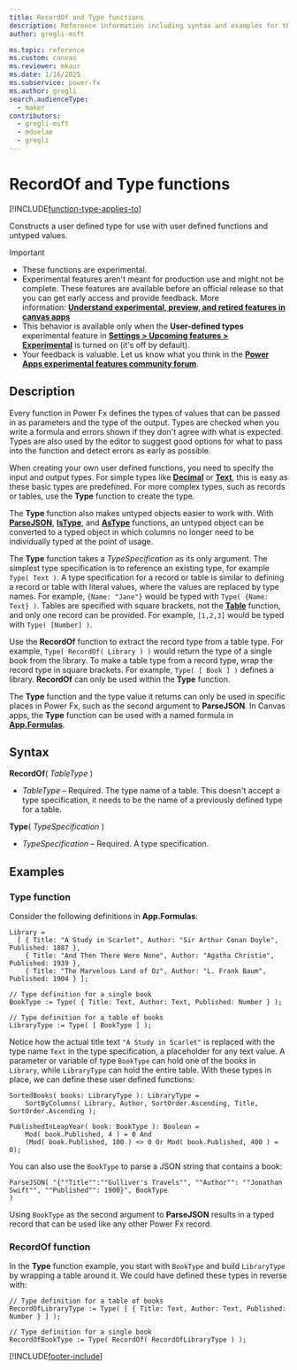 ```yaml
---
title: RecordOf and Type functions
description: Reference information including syntax and examples for the RecordOf and Type functions.
author: gregli-msft

ms.topic: reference
ms.custom: canvas
ms.reviewer: mkaur
ms.date: 1/16/2025
ms.subservice: power-fx
ms.author: gregli
search.audienceType:
  - maker
contributors:
  - gregli-msft
  - mduelae
  - gregli
---
```


# RecordOf and Type functions
[!INCLUDE[function-type-applies-to](includes/function-type-applies-to.md)]



Constructs a user defined type for use with user defined functions and untyped values.

> [!IMPORTANT]
> - These functions are experimental.
> - Experimental features aren't meant for production use and might not be complete. These features are available before an official release so that you can get early access and provide feedback. More information: [**Understand experimental, preview, and retired features in canvas apps**](/power-apps/maker/canvas-apps/working-with-experimental-preview)
> - This behavior is available only when the **User-defined types** experimental feature in [**Settings > Upcoming features > Experimental**](/power-apps/maker/canvas-apps/working-with-experimental-preview#controlling-which-features-are-enabled) is turned on (it's off by default).
> - Your feedback is valuable. Let us know what you think in the [**Power Apps experimental features community forum**](https://community.powerplatform.com/forums/thread/details/?threadid=c8824a08-8198-ef11-8a69-7c1e52494f33).

## Description

Every function in Power Fx defines the types of values that can be passed in as parameters and the type of the output. Types are checked when you write a formula and errors shown if they don't agree with what is expected. Types are also used by the editor to suggest good options for what to pass into the function and detect errors as early as possible. 

When creating your own user defined functions, you need to specify the input and output types. For simple types like [**Decimal**](../data-types.md) or [**Text**](../data-types.md), this is easy as these basic types are predefined. For more complex types, such as records or tables, use the **Type** function to create the type.

The **Type** function also makes untyped objects easier to work with. With [**ParseJSON**](function-parsejson.md), [**IsType**](function-astype-istype.md), and [**AsType**](function-astype-istype.md) functions, an untyped object can be converted to a typed object in which columns no longer need to be individually typed at the point of usage.

The **Type** function takes a *TypeSpecification* as its only argument. The simplest type specification is to reference an existing type, for example `Type( Text )`. A type specification for a record or table is similar to defining a record or table with literal values, where the values are replaced by type names. For example, `{Name: "Jane"}` would be typed with `Type( {Name: Text} )`. Tables are specified with square brackets, not the [**Table**](function-table.md) function, and only one record can be provided. For example, `[1,2,3]` would be typed with `Type( [Number] )`.

Use the **RecordOf** function to extract the record type from a table type. For example, `Type( RecordOf( Library ) )` would return the type of a single book from the library. To make a table type from a record type, wrap the record type in square brackets. For example, `Type( [ Book ] )` defines a library. **RecordOf** can only be used within the **Type** function.

The **Type** function and the type value it returns can only be used in specific places in Power Fx, such as the second argument to **ParseJSON**. In Canvas apps, the **Type** function can be used with a named formula in [**App.Formulas**](object-app.md#formulas-property).

## Syntax

**RecordOf**( *TableType* )

- _TableType_ – Required. The type name of a table. This doesn't accept a type specification, it needs to be the name of a previously defined type for a table.

**Type**( *TypeSpecification* )

- _TypeSpecification_ – Required. A type specification.

## Examples

### Type function

Consider the following definitions in **App.Formulas**:

```powerapps-dot
Library = 
  [ { Title: "A Study in Scarlet", Author: "Sir Arthur Conan Doyle", Published: 1887 }, 
    { Title: "And Then There Were None", Author: "Agatha Christie", Published: 1939 },
    { Title: "The Marvelous Land of Oz", Author: "L. Frank Baum", Published: 1904 } ];

// Type definition for a single book
BookType := Type( { Title: Text, Author: Text, Published: Number } );

// Type definition for a table of books
LibraryType := Type( [ BookType ] );
```

Notice how the actual title text `"A Study in Scarlet"` is replaced with the type name `Text` in the type specification, a placeholder for any text value. A parameter or variable of type `BookType` can hold one of the books in `Library`, while `LibraryType` can hold the entire table. With these types in place, we can define these user defined functions:

```powerapps-dot
SortedBooks( books: LibraryType ): LibraryType = 
    SortByColumns( Library, Author, SortOrder.Ascending, Title, SortOrder.Ascending );

PublishedInLeapYear( book: BookType ): Boolean = 
    Mod( book.Published, 4 ) = 0 And 
    (Mod( book.Published, 100 ) <> 0 Or Mod( book.Published, 400 ) = 0);
```

You can also use the `BookType` to parse a JSON string that contains a book:

```powerapps-dot
ParseJSON( "{""Title"":""Gulliver's Travels"", ""Author"": ""Jonathan Swift"", ""Published"": 1900}", BookType
)
```

Using `BookType` as the second argument to **ParseJSON** results in a typed record that can be used like any other Power Fx record.

### RecordOf function

In the **Type** function example, you start with `BookType` and build `LibraryType` by wrapping a table around it. We could have defined these types in reverse with:

```powerapps-dot
// Type definition for a table of books
RecordOfLibraryType := Type( [ { Title: Text, Author: Text, Published: Number } ] );

// Type definition for a single book
RecordOfBookType := Type( RecordOf( RecordOfLibraryType ) );
```

[!INCLUDE[footer-include](../../includes/footer-banner.md)]



























































